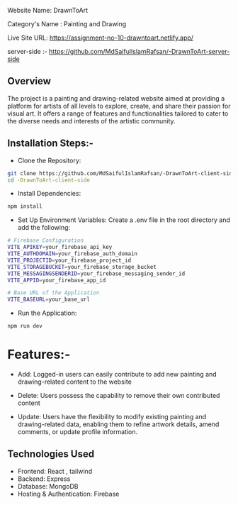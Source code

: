Website Name: DrawnToArt

Category's Name : Painting and Drawing

Live Site URL: https://assignment-no-10-drawntoart.netlify.app/

server-side :-  https://github.com/MdSaifulIslamRafsan/-DrawnToArt-server-side



## Overview

The project is a painting and drawing-related website aimed at providing a platform for artists of all levels to explore, create, and share their passion for visual art. It offers a range of features and functionalities tailored to cater to the diverse needs and interests of the artistic community.

## Installation Steps:- 

- Clone the Repository:

```sh
git clone https://github.com/MdSaifulIslamRafsan/-DrawnToArt-client-side.git
cd -DrawnToArt-client-side
```

- Install Dependencies:

```sh
npm install
```

- Set Up Environment Variables:
Create a .env file in the root directory and add the following:

```sh
# Firebase Configuration
VITE_APIKEY=your_firebase_api_key
VITE_AUTHDOMAIN=your_firebase_auth_domain
VITE_PROJECTID=your_firebase_project_id
VITE_STORAGEBUCKET=your_firebase_storage_bucket
VITE_MESSAGINGSENDERID=your_firebase_messaging_sender_id
VITE_APPID=your_firebase_app_id

# Base URL of the Application
VITE_BASEURL=your_base_url

```
- Run the Application:

```sh
npm run dev
```

# Features:-

- Add: Logged-in users can easily contribute to add new painting and drawing-related content to the website

- Delete: Users possess the capability to remove their own contributed content 

- Update: Users have the flexibility to modify existing painting and drawing-related data, enabling them to refine artwork details, amend comments, or update profile information.



## Technologies Used
- Frontend: React , tailwind
- Backend: Express
- Database: MongoDB
- Hosting & Authentication: Firebase
